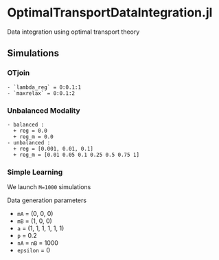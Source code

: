 # OptimalTransportDataIntegration.jl

Data integration using optimal transport theory

## Simulations

### OTjoin

	- `lambda_reg` = 0:0.1:1
	- `maxrelax` = 0:0.1:2

### Unbalanced Modality

    - balanced : 
      + reg = 0.0
      + reg_m = 0.0 
    - unbalanced : 
      + reg = [0.001, 0.01, 0.1]
      + reg_m = [0.01 0.05 0.1 0.25 0.5 0.75 1]
 
### Simple Learning

We launch `M=1000` simulations 
		
Data generation parameters

- `mA` = (0, 0, 0)
- `mB` = (1, 0, 0)
- `a` = (1, 1, 1, 1, 1, 1)
- `p` = 0.2 
- `nA` = `nB` = 1000
- `epsilon` = 0
